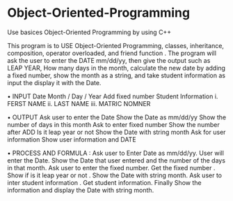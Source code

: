 # Object-Oriented-Programming
Use basices Object-Oriented Programming by using C++

This program is to USE Object-Oriented Programming, classes, inheritance, composition, operator overloaded, and friend function . 
The program will ask the user to enter the DATE mm/dd/yy, then give the output such as LEAP YEAR, How many days in the month, 
calculate the new date by adding a fixed number, show the month as a string, and take student information as input the display it with the Date.

• INPUT
 Date Month / Day / Year
 Add fixed number
 Student Information
  i. FERST NAME
  ii. LAST NAME
  iii. MATRIC NOMNER
  
• OUTPUT
  Ask user to enter the Date
  Show the Date as mm/dd/yy
  Show the number of days in this month
  Ask to enter fixed number
  Show the number after ADD
  Is it leap year or not
  Show the Date with string month
  Ask for user information
  Show user information and DATE
  
  
  • PROCESS AND FORMULA :
 Ask user to Enter Date as mm/dd/yy.
 User will enter the Date.
 Show the Date that user entered and the number of the days in that month.
 Ask user to enter the fixed number.
 Get the fixed number .
 Show if is it leap year or not .
 Show the Date with string month.
 Ask user to inter student information .
 Get student information.
 Finally Show the information and display the Date with string month.
